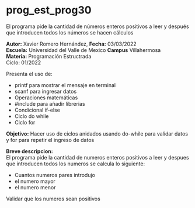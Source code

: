 # prog_est_prog30
El programa pide la cantidad de números enteros positivos a leer y después que introducen todos los números se hacen cálculos
<p><b>Autor:</b> Xavier Romero Hernández, <b>Fecha:</b> 03/03/2022 <br>
  <b>Escuela:</b> Universidad del Valle de Mexico <b>Campus</b> Villahermosa<br>
  <b>Materia:</b> Programación Estructrada<br>
Ciclo: 01/2022</p>

<p>
Presenta el uso de:
  <ul>
    <li>printf para mostrar el mensaje en terminal</li>
    <li>scanf para ingresar datos</li>
    <li>Operaciones matemáticas</li>
    <li>#include para añadir librerias</li>
    <li>Condicional if-else</li>
    <li>Ciclo do while</li>
    <li>Ciclo for</li>
  </ul>
</p>

<b>Objetivo:</b> Hacer uso de ciclos anidados usando do-while para validar datos y for para repetir el ingreso de datos

<p><b>Breve descripcion:</b><br>
El programa pide la cantidad de numeros enteros positivos a leer y despues que introducen todos los numeros se calcula lo siguiente:
  <ul>
    <li>Cuantos numeros pares introdujo</li>
    <li>el numero mayor</li>
    <li>el numero menor</li>
  </ul>
	Validar que los numeros sean positivos
</p>
